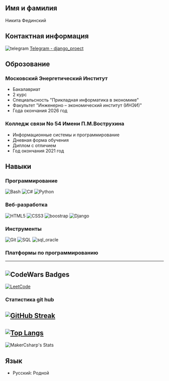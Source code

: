 
## Имя и фамилия
Никита Фединский

## Контактная информация
![telegram](https://img.icons8.com/color/15/telegram-app.png) [Telegram - django_proect ](https://t.me/django_proect)

## Оброзование
### Московский Энергетический Институт
- Бакалавриат
- 2 курс 
- Cпециальсность "Прикладная информатика в экономике"
- Факультет "Инженерно – экономический институт (ИНЭИ)"
- Года окончания 2026 год

### Колледж связи No 54 Имени П.М.Вострухина

- Информационные системы и программирование
- Дневная форма обучения
- Диплом с отличием
- Год окончания 2021 год

## Навыки
### Программирование
![Bash](https://img.icons8.com/color/48/bash.png) 
![C#](https://img.icons8.com/color/48/c-sharp-logo.png) 
![Python](https://img.icons8.com/color/48/python--v1.png) 
### Веб-разработка
![HTML5](https://img.icons8.com/color/48/html-5--v1.png) 
![CSS3](https://img.icons8.com/color/48/css3.png)
![boostrap](https://img.icons8.com/external-tal-revivo-color-tal-revivo/48/external-bootstrap-a-free-and-open-source-css-framework-logo-color-tal-revivo.png)
![Django](https://img.icons8.com/external-tal-revivo-tritone-tal-revivo/48/external-django-a-high-level-python-web-framework-that-encourages-rapid-development-logo-tritone-tal-revivo.png)
### Инструменты
![Git](https://img.icons8.com/color/48/git.png) 
![SQL](https://img.icons8.com/external-tal-revivo-color-tal-revivo/48/external-structured-query-language-a-standard-computer-language-in-server-database-color-tal-revivo.png)
![sql_oracle](https://img.icons8.com/color/48/oracle-logo.png)
### Платформы по программированию
---
![CodeWars Badges](https://www.codewars.com/users/MakerCsharp/badges/large)
---
[![LeetCode](https://img.shields.io/badge/LeetCode-MakerCsharp-%23ff8c00?style=for-the-badge&logo=leetcode)](https://leetcode.com/MakerCsharp/)
### Cтатистика  git hub
[![GitHub Streak](https://streak-stats.demolab.com?user=MakerCsharp&theme=dark&hide_border=true&locale=ru&card_width=498&hide_total_contributions=true)](https://github-readme-streak-stats.herokuapp.com/?user=MakerCsharp)
---
[![Top Langs](https://github-readme-stats.vercel.app/api/top-langs/?username=MakerCsharp&layout=compact&theme=vision-friendly-dark)](https://github.com/anuraghazra/github-readme-stats)
---
![MakerCsharp's Stats](https://github-readme-stats.vercel.app/api?username=MakerCsharp&theme=dracula&show_icons=true&hide_border=true&count_private=true)

## Язык
- Русский: Родной

